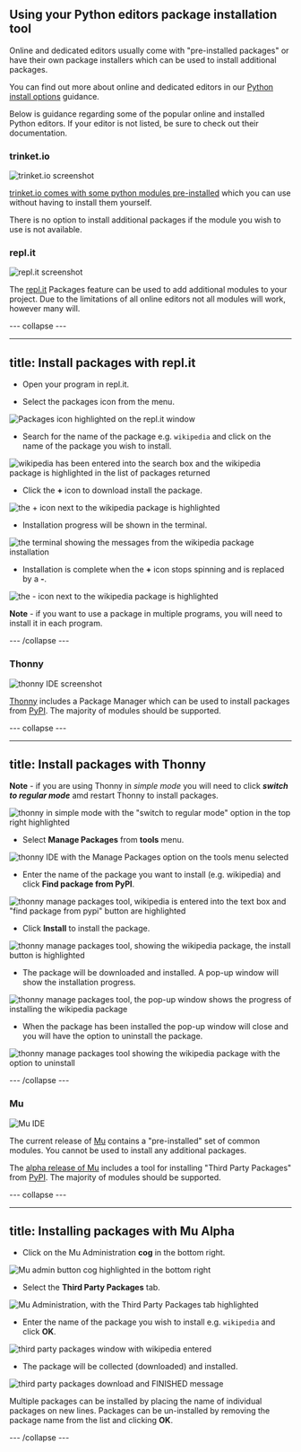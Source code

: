 ## Using your Python editors package installation tool

Online and dedicated editors usually come with "pre-installed packages" or have their own package installers which can be used to install additional packages.

You can find out more about online and dedicated editors in our [Python install options](https://projects.raspberrypi.org/en/projects/python-install-options) guidance.

Below is guidance regarding some of the popular online and installed Python editors. If your editor is not listed, be sure to check out their documentation.

### trinket.io

![trinket.io screenshot](images/trinket.png)

[trinket.io comes with some python modules pre-installed](https://trinket.io/docs/python) which you can use without having to install them yourself. 

There is no option to install additional packages if the module you wish to use is not available.

### repl.it

![repl.it screenshot](images/replit.png)

The [repl.it](https://repl.it) Packages feature can be used to add additional modules to your project. Due to the limitations of all online editors not all modules will work, however many will.

--- collapse ---

---
title: Install packages with repl.it
---

+ Open your program in repl.it.

+ Select the packages icon from the menu.

![Packages icon highlighted on the repl.it window](images/replit_step1.png)

+ Search for the name of the package e.g. `wikipedia` and click on the name of the package you wish to install.

![wikipedia has been entered into the search box and the wikipedia package is highlighted in the list of packages returned](images/replit_step2.png)

+ Click the **+** icon to download install the package.

![the + icon next to the wikipedia package is highlighted](images/replit_step3.png)

+ Installation progress will be shown in the terminal.

![the terminal showing the messages from the wikipedia package installation](images/replit_step4.png)

+ Installation is complete when the **+** icon stops spinning and is replaced by a **-**.

![the - icon next to the wikipedia package is highlighted](images/replit_step5.png)

**Note** - if you want to use a package in multiple programs, you will need to install it in each program.

--- /collapse ---

### Thonny

![thonny IDE screenshot](images/thonny.png)

[Thonny](https://thonny.org) includes a Package Manager which can be used to install packages from [PyPI](https://pypi.org). The majority of modules should be supported. 

--- collapse ---

---
title: Install packages with Thonny
---

**Note** - if you are using Thonny in *simple mode* you will need to click ***switch to regular mode*** amd restart Thonny to install packages. 

![thonny in simple mode with the "switch to regular mode" option in the top right highlighted](images/thonny_simple_mode.png)

+ Select **Manage Packages** from **tools** menu.

![thonny IDE with the Manage Packages option on the tools menu selected](images/thonny_step1.png)

+ Enter the name of the package you want to install (e.g. wikipedia) and click **Find package from PyPI**.

![thonny manage packages tool, wikipedia is entered into the text box and "find package from pypi" button are highlighted](images/thonny_step2.png)

+ Click **Install** to install the package.

![thonny manage packages tool, showing the wikipedia package, the install button is highlighted](images/thonny_step3.png)

+ The package will be downloaded and installed. A pop-up window will show the installation progress.
 
![thonny manage packages tool, the pop-up window shows the progress of installing the wikipedia package](images/thonny_step4.png)

+ When the package has been installed the pop-up window will close and you will have the option to uninstall the package.

![thonny manage packages tool showing the wikipedia package with the option to uninstall](images/thonny_step5.png)

--- /collapse ---

### Mu

![Mu IDE](images/mu.png)

The current release of [Mu](https://codewith.mu) contains a "pre-installed" set of common modules. You cannot be used to install any additional packages. 

The [alpha release of Mu](https://codewith.mu/en/download) includes a tool for installing "Third Party Packages" from [PyPI](https://pypi.org). The majority of modules should be supported. 

--- collapse ---

---
title: Installing packages with Mu Alpha
---

+ Click on the Mu Administration **cog** in the bottom right.

![Mu admin button cog highlighted in the bottom right](images/mu_step1.png)

+ Select the **Third Party Packages** tab.

![Mu Administration, with the Third Party Packages tab highlighted](images/mu_step2.png)

+ Enter the name of the package you wish to install e.g. `wikipedia` and click **OK**.

![third party packages window with wikipedia entered](images/mu_step3.png)

+ The package will be collected (downloaded) and installed.  

![third party packages download and FINISHED message](images/mu_step5.png)

Multiple packages can be installed by placing the name of individual packages on new lines. Packages can be un-installed by removing the package name from the list and clicking **OK**.

--- /collapse ---